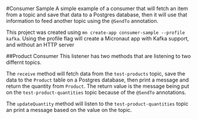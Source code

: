 #Consumer Sample
A simple example of a consumer that will fetch an item from a topic and
save that data to a Postgres database, 
then it will use that information to feed another topic using the `@SendTo` 
annotation.

This project was created using `mn create-app consumer-sample --profile kafka`.
Using the profile flag will create a Micronaut app with Kafka support, and without an HTTP server 

##Product Consumer
This listener has two methods that are listening to two differnt topics.

The `receive` method will fetch data from the `test-products` topic, save the data to
 the `Product` table on a Postgres database, then print a
message and return the quantity from `Product`.  The return value is the message being 
put on the `test-product-quantities` topic because of the `@SendTo` annotations.

The `updateQuantity` method will listen to the `test-product-quantities` topic an print
a message based on the value on the topic.